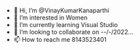 - 👋 Hi, I’m @VinayKumarKanaparthi
- 👀 I’m interested in Women
- 🌱 I’m currently learning Visual Studio
- 💞️ I’m looking to collaborate on --/-/2022...
- 📫 How to reach me 8143523401

<!---
VinayKumarKanaparthi/VinayKumarKanaparthi is a ✨ special ✨ repository because its `README.md` (this file) appears on your GitHub profile.
You can click the Preview link to take a look at your changes.
--->
